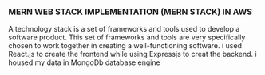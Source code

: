 ### MERN WEB STACK IMPLEMENTATION (MERN STACK) IN AWS
A technology stack is a set of frameworks and tools used to develop a software product. 
This set of frameworks and tools are very specifically chosen to work together in creating a well-functioning software. 
i used React.js to create the frontend while using Expressjs to creat the backend. 
i housed my data in MongoDb database engine
